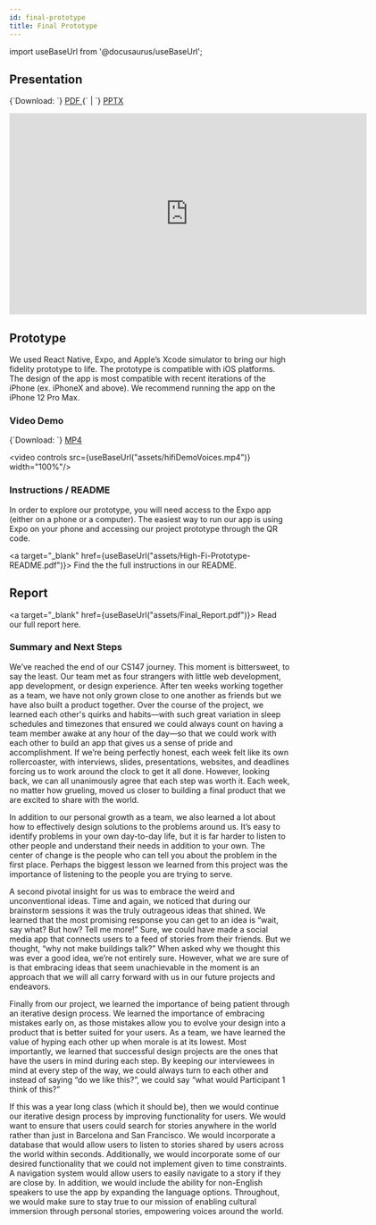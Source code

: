 ```yaml
---
id: final-prototype
title: Final Prototype
---
```


import useBaseUrl from '@docusaurus/useBaseUrl';

## Presentation

<p>
  {`Download: `}
  <a
    target="_blank"
    href={useBaseUrl("assets/Assignment-8-Hi-Fi-Prototype.pdf")}>
    PDF
  </a>
  {` | `}
  <a
    target="_blank"
    href={useBaseUrl("assets/Assignment-8-Hi-Fi-Prototype.pptx")}>
    PPTX
  </a>
</p>

<iframe src="https://docs.google.com/presentation/d/e/2PACX-1vRzpBHI0pxl5FxczCI1iBU_QS7dy0WwCkLdd5RjvG018FnKFlLv2EM4xU5bss8P9jJybwgOl78dDHGV/embed?start=false&loop=false&delayms=60000" frameborder="0" width="640" height="360" allowfullscreen="true" mozallowfullscreen="true" webkitallowfullscreen="true"></iframe>

## Prototype

We used React Native, Expo, and Apple’s Xcode simulator to bring our high fidelity prototype to life. The prototype is compatible with iOS platforms. The design of the app is most compatible with recent iterations of the iPhone (ex. iPhoneX and above). We recommend running the app on the iPhone 12 Pro Max.

### Video Demo

<p>
  {`Download: `}
  <a
    target="_blank"
    href={useBaseUrl("assets/hifiDemoVoices.mp4")}>
    MP4
  </a>
</p>

<video controls src={useBaseUrl("assets/hifiDemoVoices.mp4")} width="100%"/>

### Instructions / README

In order to explore our prototype, you will need access to the Expo app (either on a phone or a computer). The easiest way to run our app is using Expo on your phone and accessing our project prototype through the QR code.

<a
  target="_blank"
  href={useBaseUrl("assets/High-Fi-Prototype-README.pdf")}>
  Find the the full instructions in our README.
</a>

## Report

<a
  target="_blank"
  href={useBaseUrl("assets/Final_Report.pdf")}>
  Read our full report here.
</a>

### Summary and Next Steps

We’ve reached the end of our CS147 journey. This moment is bittersweet, to say the least. Our team met as four strangers with little web development, app development, or design experience. After ten weeks working together as a team, we have not only grown close to one another as friends but we have also built a product together. Over the course of the project, we learned each other's quirks and habits—with such great variation in sleep schedules and timezones that ensured we could always count on having a team member awake at any hour of the day—so that we could work with each other to build an app that gives us a sense of pride and accomplishment.
If we’re being perfectly honest, each week felt like its own rollercoaster, with interviews, slides, presentations, websites, and deadlines forcing us to work around the clock to get it all done. However, looking back, we can all unanimously agree that each step was worth it. Each week, no matter how grueling, moved us closer to building a final product that we are excited to share with the world.

In addition to our personal growth as a team, we also learned a lot about how to effectively design solutions to the problems around us. It’s easy to identify problems in your own day-to-day life, but it is far harder to listen to other people and understand their needs in addition to your own. The center of change is the people who can tell you about the problem in the first place. Perhaps the biggest lesson we learned from this project was the importance of listening to the people you are trying to serve.

A second pivotal insight for us was to embrace the weird and unconventional ideas. Time and again, we noticed that during our brainstorm sessions it was the truly outrageous ideas that shined. We learned that the most promising response you can get to an idea is “wait, say what? But how? Tell me more!” Sure, we could have made a social media app that connects users to a feed of stories from their friends. But we thought, “why not make buildings talk?” When asked why we thought this was ever a good idea, we’re not entirely sure. However, what we are sure of is that embracing ideas that seem unachievable in the moment is an approach that we will all carry forward with us in our future projects and endeavors.

Finally from our project, we learned the importance of being patient through an iterative design process. We learned the importance of embracing mistakes early on, as those mistakes allow you to evolve your design into a product that is better suited for your users. As a team, we have learned the value of hyping each other up when morale is at its lowest. Most importantly, we learned that successful design projects are the ones that have the users in mind during each step. By keeping our interviewees in mind at every step of the way, we could always turn to each other and instead of saying “do we like this?”, we could say “what would Participant 1 think of this?”

If this was a year long class (which it should be), then we would continue our iterative design process by improving functionality for users. We would want to ensure that users could search for stories anywhere in the world rather than just in Barcelona and San Francisco. We would incorporate a database that would allow users to listen to stories shared by users across the world within seconds. Additionally, we would incorporate some of our desired functionality that we could not implement given to time constraints. A navigation system would allow users to easily navigate to a story if they are close by. In addition, we would include the ability for non-English speakers to use the app by expanding the language options. Throughout, we would make sure to stay true to our mission of enabling cultural immersion through personal stories, empowering voices around the world.